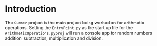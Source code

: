 # Introduction
The `Summer` project is the main project being worked on for arithmetic operations. Setting the `EntryPoint.py` as the start up file for the `ArithmeticOperations.pyproj` will run a console app for random numbers addition, subtraction, multiplication and division.
